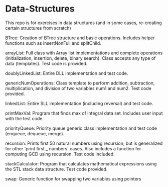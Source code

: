 # Data-Structures

This repo is for exercises in data structures (and in some cases, re-creating certain structures from scratch)

BTree: Creation of BTree structure and basic operations. Includes helper functions such as insertNonFull and splitChild.

arrayList: Full class with  Array list implementations and complete operations (initialization, insertion, delete,
binary search). Class accepts any type of data (templates). Test code is provided.

doublyLinkedList: Entire DLL implementation and test code.

genericNumOperations: Class template to perform addition, subtraction, multiplication, and division of two variables num1 and num2. Test code provided.

linkedList: Entire SLL implementation (including reversal) and test code.

printMaxVal: Program that finds max of integral data set. Includes user input with the test code.

priorityQueue: Priority queue generic class implementation and test code (enqueue, dequeue, merge).

recursion: Prints first 50 natural numbers using recursion, but is generalized for other 'print first _ numbers' cases. Also includes a function for computing GCD using recursion. Test code included.

stackCalculator: Program that calculates mathematical expressions using the STL stack data structure. Test code provided.

swap: Generic function for swapping two variables using pointers
